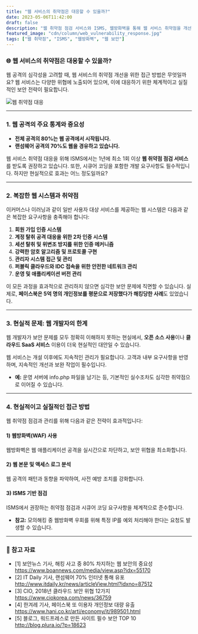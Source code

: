 ```yaml
---
title: "웹 서비스의 취약점은 대응할 수 있을까?"
date: 2023-05-06T11:42:00
draft: false
description: "웹 취약점 점검 서비스와 ISMS, 웹방화벽을 통해 웹 서비스 취약점을 개선하는 방안을 알아봅니다."
featured_image: "cdn/column/web_vulnerability_response.jpg"
tags: ["웹 취약점", "ISMS", "웹방화벽", "웹 보안"]
---
```


### 🌐 웹 서비스의 취약점은 대응할 수 있을까?

웹 공격의 심각성을 고려할 때, 웹 서비스의 취약점 개선을 위한 접근 방법은 무엇일까요? 웹 서비스는 다양한 위협에 노출되어 있으며, 이에 대응하기 위한 체계적이고 실질적인 보안 전략이 필요합니다.

<!--more-->

![웹 취약점 대응](https://blog.plura.io/cdn/column/web_vulnerability_response.jpg)

---

### 1. **웹 공격의 주요 통계와 중요성**

- **전체 공격의 80%는 웹 공격에서 시작됩니다.**  
- **랜섬웨어 공격의 70%도 웹을 경유하고 있습니다.**  

웹 서비스 취약점 대응을 위해 ISMS에서는 1년에 최소 1회 이상 **웹 취약점 점검 서비스**를 받도록 권장하고 있습니다. 또한, 시큐어 코딩을 포함한 개발 요구사항도 필수적입니다. 하지만 현실적으로 효과는 어느 정도일까요?

---

### 2. **복잡한 웹 시스템과 취약점**

이커머스나 이러닝과 같이 일반 사용자 대상 서비스를 제공하는 웹 시스템은 다음과 같은 복잡한 요구사항을 충족해야 합니다:

1. **회원 가입 인증 시스템**
2. **계정 탈취 공격 대응을 위한 2차 인증 시스템**
3. **세션 탈취 및 위변조 방지를 위한 인증 메커니즘**
4. **강력한 암호 알고리즘 및 프로토콜 구현**
5. **관리자 시스템 접근 및 관리**
6. **퍼블릭 클라우드와 IDC 접속을 위한 안전한 네트워크 관리**
7. **운영 및 애플리케이션 버전 관리**

이 모든 과정을 효과적으로 관리하지 않으면 심각한 보안 문제에 직면할 수 있습니다. 실제로, **페이스북은 5억 명의 개인정보를 평문으로 저장했다가 해킹당한 사례**도 있었습니다.  

---

### 3. **현실적 문제: 웹 개발자의 한계**

웹 개발자가 보안 문제를 모두 정확히 이해하지 못하는 현실에서, **오픈 소스 사용**이나 **클라우드 SaaS 서비스** 이용이 더욱 현실적인 대안일 수 있습니다.  

웹 서비스는 개설 이후에도 지속적인 관리가 필요합니다. 고객과 내부 요구사항을 반영하며, 지속적인 개선과 보완 작업이 필수입니다.

- **예:** 운영 서버에 info.php 파일을 남기는 등, 기본적인 실수조차도 심각한 취약점으로 이어질 수 있습니다.

---

### 4. **현실적이고 실질적인 접근 방법**

웹 취약점 점검과 관리를 위해 다음과 같은 전략이 효과적입니다:

#### **1) 웹방화벽(WAF) 사용**
웹방화벽은 웹 애플리케이션 공격을 실시간으로 차단하고, 보안 위협을 최소화합니다.

#### **2) 웹 본문 및 액세스 로그 분석**
웹 공격의 패턴과 동향을 파악하여, 사전 예방 조치를 강화합니다.

#### **3) ISMS 기반 점검**
ISMS에서 권장하는 취약점 점검과 시큐어 코딩 요구사항을 체계적으로 준수합니다.

- **참고:** 모의해킹 중 웹방화벽 우회를 위해 특정 IP를 예외 처리해야 한다는 요청도 발생할 수 있습니다.

---

### 🔗 참고 자료
- [1] 보안뉴스 기사, 해킹 사고 중 80% 차지하는 웹 보안의 중요성  
  https://www.boannews.com/media/view.asp?idx=55170
- [2] IT Daily 기사, 랜섬웨어 70% 인터넷 통해 유포  
  http://www.itdaily.kr/news/articleView.html?idxno=87512
- [3] CIO, 2018년 클라우드 보안 위협 12가지  
  https://www.ciokorea.com/news/36759
- [4] 한겨레 기사, 페이스북 또 이용자 개인정보 대량 유출  
  https://www.hani.co.kr/arti/economy/it/989501.html
- [5] 블로그, 워드프레스로 만든 사이트 필수 보안 TOP 10  
  http://blog.plura.io/?p=18623
